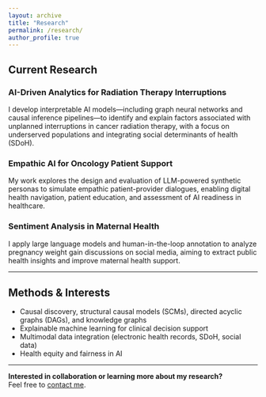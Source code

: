 ```yaml
---
layout: archive
title: "Research"
permalink: /research/
author_profile: true
---
```


## Current Research

### AI-Driven Analytics for Radiation Therapy Interruptions
I develop interpretable AI models—including graph neural networks and causal inference pipelines—to identify and explain factors associated with unplanned interruptions in cancer radiation therapy, with a focus on underserved populations and integrating social determinants of health (SDoH).

### Empathic AI for Oncology Patient Support
My work explores the design and evaluation of LLM-powered synthetic personas to simulate empathic patient-provider dialogues, enabling digital health navigation, patient education, and assessment of AI readiness in healthcare.

### Sentiment Analysis in Maternal Health
I apply large language models and human-in-the-loop annotation to analyze pregnancy weight gain discussions on social media, aiming to extract public health insights and improve maternal health support.

---

## Methods & Interests

- Causal discovery, structural causal models (SCMs), directed acyclic graphs (DAGs), and knowledge graphs
- Explainable machine learning for clinical decision support
- Multimodal data integration (electronic health records, SDoH, social data)
- Health equity and fairness in AI

---

**Interested in collaboration or learning more about my research?**  
Feel free to [contact me](mailto:mrashid7@uthsc.edu).
